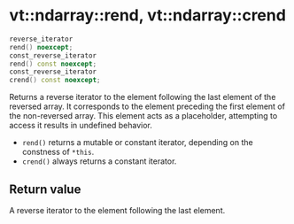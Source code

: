 vt::ndarray::rend, vt::ndarray::crend
=====================================

```c++
reverse_iterator
rend() noexcept;
const_reverse_iterator
rend() const noexcept;
const_reverse_iterator
crend() const noexcept;
```

Returns a reverse iterator to the element following the last element of the reversed array. It corresponds to the element preceding the first element of the non-reversed array. This element acts as a placeholder, attempting to access it results in undefined behavior.

- `rend()` returns a mutable or constant iterator, depending on the constness of `*this`.
- `crend()` always returns a constant iterator.

Return value
------------

A reverse iterator to the element following the last element.
